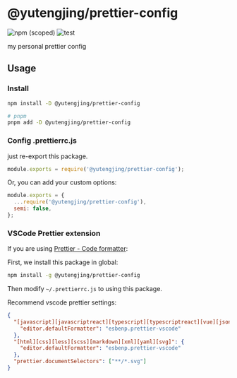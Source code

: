 # @yutengjing/prettier-config

![npm (scoped)](https://img.shields.io/npm/v/@yutengjing/prettier-config) ![test](https://github.com/tjx666/prettier-config/actions/workflows/test.yml/badge.svg)

my personal prettier config

## Usage

### Install

```sh
npm install -D @yutengjing/prettier-config

# pnpm
pnpm add -D @yutengjing/prettier-config
```

### Config .prettierrc.js

just re-export this package.

```javascript
module.exports = require('@yutengjing/prettier-config');
```

Or, you can add your custom options:

```javascript
module.exports = {
  ...require('@yutengjing/prettier-config'),
  semi: false,
};
```

### VSCode Prettier extension

If you are using [Prettier - Code formatter](https://marketplace.visualstudio.com/items?itemName=esbenp.prettier-vscode):

First, we install this package in global:

```sh
npm install -g @yutengjing/prettier-config
```

Then modify `~/.prettierrc.js` to using this package.

Recommend vscode prettier settings:

```json
{
  "[javascript][javascriptreact][typescript][typescriptreact][vue][json][jsonc]": {
    "editor.defaultFormatter": "esbenp.prettier-vscode"
  },
  "[html][css][less][scss][markdown][xml][yaml][svg]": {
    "editor.defaultFormatter": "esbenp.prettier-vscode"
  },
  "prettier.documentSelectors": ["**/*.svg"]
}
```
